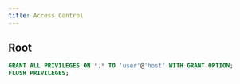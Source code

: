 ```yaml
---
title: Access Control
---
```


## Root

```sql
GRANT ALL PRIVILEGES ON *.* TO 'user'@'host' WITH GRANT OPTION;
FLUSH PRIVILEGES;
```
